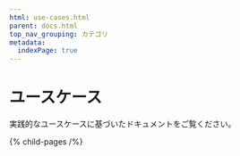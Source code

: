```yaml
---
html: use-cases.html
parent: docs.html
top_nav_grouping: カテゴリ
metadata:
  indexPage: true
---
```

# ユースケース

実践的なユースケースに基づいたドキュメントをご覧ください。


{% child-pages /%}
